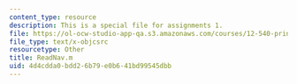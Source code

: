 ```yaml
---
content_type: resource
description: This is a special file for assignments 1.
file: https://ol-ocw-studio-app-qa.s3.amazonaws.com/courses/12-540-principles-of-the-global-positioning-system-spring-2012/4d4cdda0bdd26b79e0b641bd99545dbb_ReadNav.m
file_type: text/x-objcsrc
resourcetype: Other
title: ReadNav.m
uid: 4d4cdda0-bdd2-6b79-e0b6-41bd99545dbb
---
```

